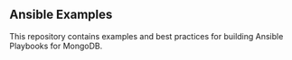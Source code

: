 
Ansible Examples
----------------

This repository contains examples and best practices for building Ansible Playbooks for MongoDB.

